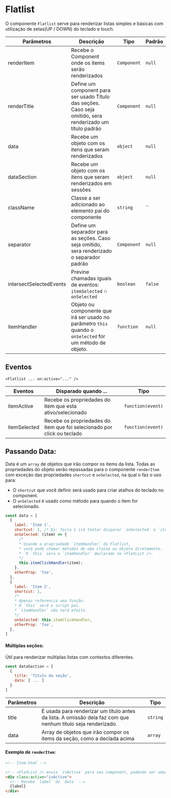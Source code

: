 # Flatlist

O componente `Flatlist` serve para renderizar listas simples e básicas com utilização de setas(UP / DOWN) do teclado e touch.


| Parâmetros   | Descrição                                                             | Tipo           | Padrão      |
| ------------ | --------------------------------------------------------------------- | -------------- | ----------- |
| renderItem   | Recebe o Component onde os items serão renderizados                    | `Component`    | `null`          |
| renderTitle  | Define um component para ser usado Título das seções. Caso seja omitido, sera renderizado um título padrão  | `Component` | `null`          |
| data         | Recebe um objeto com os itens que seram renderizados                  | `object`       | `null`       |
| dataSection  | Recebe um objeto com os itens que seram renderizados em sessões       | `object`       | `null`       |
| className    | Classe a ser adicionado ao elemento pai do componente	               | `string`       | ``          |
| separator    | Define um separador para as seções. Caso seja omitido, sera renderizado o separador padrão | `Component`    | `null`   |
| intersectSelectedEvents | Previne chamadas iguais de eventos: `itemSelected` ∩ `onSelected`           | `boolean`      | `false`     |
| itemHandler | Objeto ou componente que irá ser usado no parâmetro `this` quando o `onSelected` for um método de objeto. | `function`      | `null`     |


## Eventos

`<Flatlist ... on:active="..." />`

| Eventos       | Disparado quando ...                                                              | Tipo              |
| ------------- | --------------------------------------------------------------------------------- | ----------------- |
| itemActive    | Recebe os propriedades do item que esta ativo/selecionado                     | `function(event)` |
| itemSelected  | Recebe os propriedades do item que foi selecionado por click ou teclado     | `function(event)` |



## Passando Data:

Data é um `array` de objetos que irão compor os items da lista.
Todas as propriedades do objeto serão repassadas para o componente `renderItem` com exceção das propriedades `shortcut` e `onSelected`, na qual o <FlatList /> faz o uso para:

- O `shortcut` que você definir será usado para criar atalhos do teclado no component.
- O `onSelected` é usado como método para quando o item for selecionado.

```js
const data = [
  {
    label: 'Item 1',
    shortcut: 1, /* Ex: Tecla 1 irá tentar disparar `onSelected` e `itemSelected` */
    onSelected: (item) => {
      /*
      * Usando a propriedade `itemHandler` do Flatlist,
      * você pode chamar métodos de uma classe ou objeto diretamente.
      * `O `this` sera o `itemHandler` declarado no <FlatList />.
      */
      this.itemClickHandler(item);
    },
    otherProp: 'foo',
  },
  {
    label: 'Item 2',
    shortcut: 1,
    /*
    * Apenas referencia uma função.
    * O `this` será o script pai.
    * `itemHandler` não terá efeito.
    */
    onSelected: this.itemClickHandler,
    otherProp: 'foo',
  },
]
```

#### Múltiplas seções:

Útil para renderizar múltiplas listas com contextos diferentes.


```js
const dataSection = [
  {
    title: 'Título da seção',
    data: [ ... ]
  }
]
```

| Parâmetros   | Descrição                                                             | Tipo           |
| ------------ | --------------------------------------------------------------------- | -------------- |
| title        | É usada para renderizar um título antes da lista. A omissão dela faz com que nenhum título seja renderizado.                    | `string`    |
| data         | Array de objetos que irão compor os items da seção, como a declada acima | `array` |


#### Exemplo de `renderItem`:
```html
<!-- Item.html -->

<!-- <FlatList /> envia `isActive` para seu component, podendo ser udado para realçar o elemento selecionado -->
<div class:active="isActive">
  <!-- Recebe `label` do `data` -->
  {label}
</div>

```

